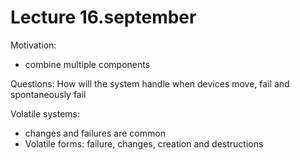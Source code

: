 # Lecture 16.september 

Motivation:
- combine multiple components 

Questions:
How will the system handle when devices move, fail and spontaneously fail

Volatile systems:
- changes and failures are common 
- Volatile forms: failure, changes, creation and destructions 